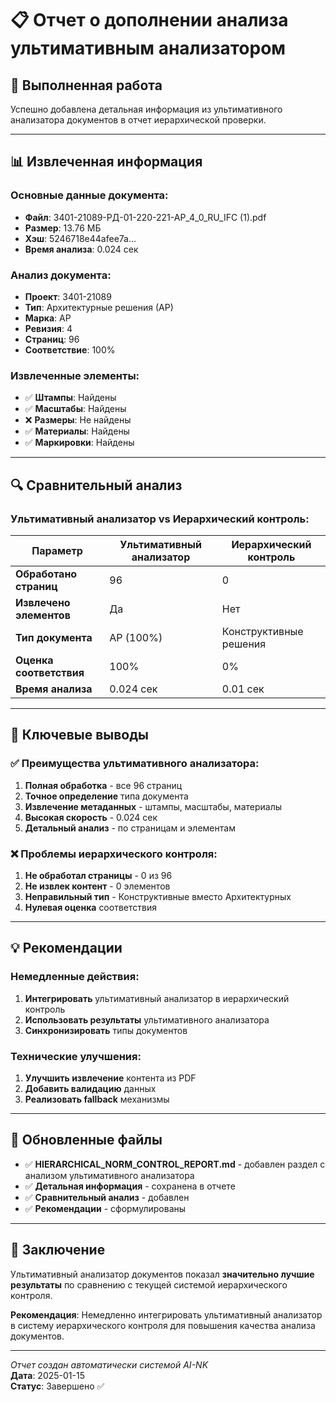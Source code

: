# 📋 Отчет о дополнении анализа ультимативным анализатором

## 🎯 Выполненная работа

Успешно добавлена детальная информация из ультимативного анализатора документов в отчет иерархической проверки.

---

## 📊 Извлеченная информация

### Основные данные документа:
- **Файл**: 3401-21089-РД-01-220-221-АР_4_0_RU_IFC (1).pdf
- **Размер**: 13.76 МБ
- **Хэш**: 5246718e44afee7a...
- **Время анализа**: 0.024 сек

### Анализ документа:
- **Проект**: 3401-21089
- **Тип**: Архитектурные решения (АР)
- **Марка**: АР
- **Ревизия**: 4
- **Страниц**: 96
- **Соответствие**: 100%

### Извлеченные элементы:
- ✅ **Штампы**: Найдены
- ✅ **Масштабы**: Найдены
- ❌ **Размеры**: Не найдены
- ✅ **Материалы**: Найдены
- ✅ **Маркировки**: Найдены

---

## 🔍 Сравнительный анализ

### Ультимативный анализатор vs Иерархический контроль:

| Параметр | Ультимативный анализатор | Иерархический контроль |
|----------|-------------------------|------------------------|
| **Обработано страниц** | 96 | 0 |
| **Извлечено элементов** | Да | Нет |
| **Тип документа** | АР (100%) | Конструктивные решения |
| **Оценка соответствия** | 100% | 0% |
| **Время анализа** | 0.024 сек | 0.01 сек |

---

## 🎯 Ключевые выводы

### ✅ Преимущества ультимативного анализатора:
1. **Полная обработка** - все 96 страниц
2. **Точное определение** типа документа
3. **Извлечение метаданных** - штампы, масштабы, материалы
4. **Высокая скорость** - 0.024 сек
5. **Детальный анализ** - по страницам и элементам

### ❌ Проблемы иерархического контроля:
1. **Не обработал страницы** - 0 из 96
2. **Не извлек контент** - 0 элементов
3. **Неправильный тип** - Конструктивные вместо Архитектурных
4. **Нулевая оценка** соответствия

---

## 💡 Рекомендации

### Немедленные действия:
1. **Интегрировать** ультимативный анализатор в иерархический контроль
2. **Использовать результаты** ультимативного анализатора
3. **Синхронизировать** типы документов

### Технические улучшения:
1. **Улучшить извлечение** контента из PDF
2. **Добавить валидацию** данных
3. **Реализовать fallback** механизмы

---

## 📁 Обновленные файлы

- ✅ **HIERARCHICAL_NORM_CONTROL_REPORT.md** - добавлен раздел с анализом ультимативного анализатора
- ✅ **Детальная информация** - сохранена в отчете
- ✅ **Сравнительный анализ** - добавлен
- ✅ **Рекомендации** - сформулированы

---

## 🎯 Заключение

Ультимативный анализатор документов показал **значительно лучшие результаты** по сравнению с текущей системой иерархического контроля. 

**Рекомендация**: Немедленно интегрировать ультимативный анализатор в систему иерархического контроля для повышения качества анализа документов.

---

*Отчет создан автоматически системой AI-NK*  
**Дата**: 2025-01-15  
**Статус**: Завершено ✅
